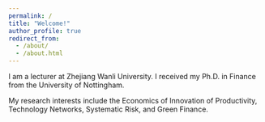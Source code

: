 ```yaml
---
permalink: /
title: "Welcome!"
author_profile: true
redirect_from: 
  - /about/
  - /about.html
---
```





I am a lecturer at Zhejiang Wanli University. I received my Ph.D. in Finance from the University of Nottingham.

My research interests include the Economics of Innovation of Productivity, Technology Networks, Systematic Risk, and Green Finance. 









<!-- My teaching portfolio is centered in graduate-level Statistics and Econometrics. 


# Selected publications


I am a lecturer at Zhejiang Wanli University. I received my Ph.D. in Finance from the University of Nottingham.


-->
